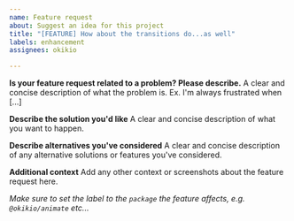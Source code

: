 ```yaml
---
name: Feature request
about: Suggest an idea for this project
title: "[FEATURE] How about the transitions do...as well"
labels: enhancement
assignees: okikio

---
```


**Is your feature request related to a problem? Please describe.**
A clear and concise description of what the problem is. Ex. I'm always frustrated when [...]

**Describe the solution you'd like**
A clear and concise description of what you want to happen.

**Describe alternatives you've considered**
A clear and concise description of any alternative solutions or features you've considered.

**Additional context**
Add any other context or screenshots about the feature request here.


*Make sure to set the label to the `package` the feature affects, e.g. `@okikio/animate` etc...*
